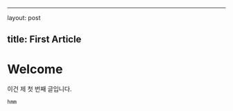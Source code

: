 ---

layout: post

title: First Article
--------------------

Welcome
=======

이건 제 첫 번째 글입니다.

`hmm`
